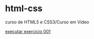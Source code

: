 # html-css
 curso de HTML5 e CSS3/Curso em Video

 <a href="https://ricardo686.github.io/html-css/exercicios/ex001/index.html">executar exercicio 001</a>
